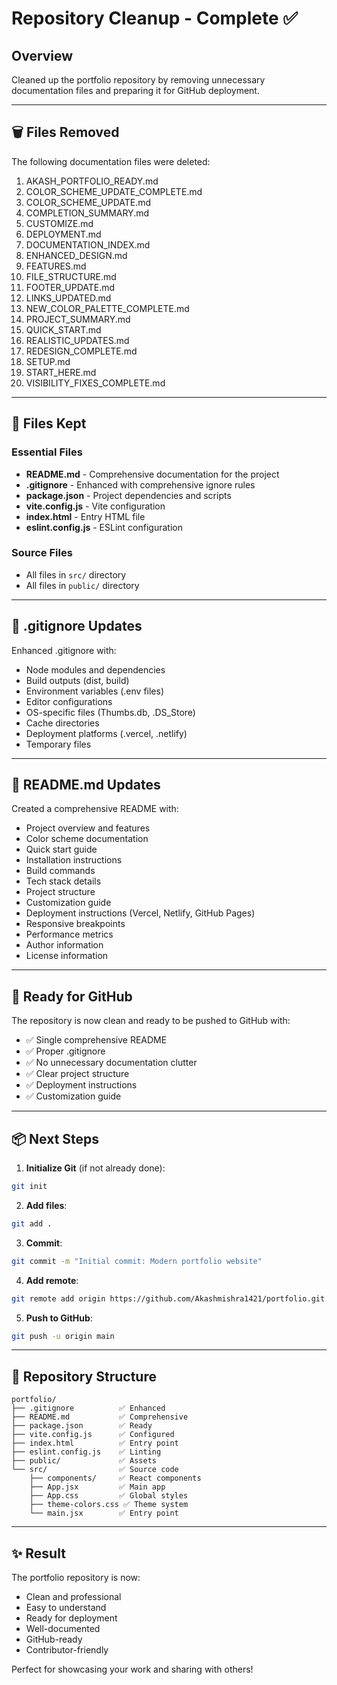 # Repository Cleanup - Complete ✅

## Overview
Cleaned up the portfolio repository by removing unnecessary documentation files and preparing it for GitHub deployment.

---

## 🗑️ Files Removed

The following documentation files were deleted:
1. AKASH_PORTFOLIO_READY.md
2. COLOR_SCHEME_UPDATE_COMPLETE.md
3. COLOR_SCHEME_UPDATE.md
4. COMPLETION_SUMMARY.md
5. CUSTOMIZE.md
6. DEPLOYMENT.md
7. DOCUMENTATION_INDEX.md
8. ENHANCED_DESIGN.md
9. FEATURES.md
10. FILE_STRUCTURE.md
11. FOOTER_UPDATE.md
12. LINKS_UPDATED.md
13. NEW_COLOR_PALETTE_COMPLETE.md
14. PROJECT_SUMMARY.md
15. QUICK_START.md
16. REALISTIC_UPDATES.md
17. REDESIGN_COMPLETE.md
18. SETUP.md
19. START_HERE.md
20. VISIBILITY_FIXES_COMPLETE.md

---

## 📝 Files Kept

### Essential Files
- **README.md** - Comprehensive documentation for the project
- **.gitignore** - Enhanced with comprehensive ignore rules
- **package.json** - Project dependencies and scripts
- **vite.config.js** - Vite configuration
- **index.html** - Entry HTML file
- **eslint.config.js** - ESLint configuration

### Source Files
- All files in `src/` directory
- All files in `public/` directory

---

## 🔧 .gitignore Updates

Enhanced .gitignore with:
- Node modules and dependencies
- Build outputs (dist, build)
- Environment variables (.env files)
- Editor configurations
- OS-specific files (Thumbs.db, .DS_Store)
- Cache directories
- Deployment platforms (.vercel, .netlify)
- Temporary files

---

## 📖 README.md Updates

Created a comprehensive README with:
- Project overview and features
- Color scheme documentation
- Quick start guide
- Installation instructions
- Build commands
- Tech stack details
- Project structure
- Customization guide
- Deployment instructions (Vercel, Netlify, GitHub Pages)
- Responsive breakpoints
- Performance metrics
- Author information
- License information

---

## 🚀 Ready for GitHub

The repository is now clean and ready to be pushed to GitHub with:
- ✅ Single comprehensive README
- ✅ Proper .gitignore
- ✅ No unnecessary documentation clutter
- ✅ Clear project structure
- ✅ Deployment instructions
- ✅ Customization guide

---

## 📦 Next Steps

1. **Initialize Git** (if not already done):
```bash
git init
```

2. **Add files**:
```bash
git add .
```

3. **Commit**:
```bash
git commit -m "Initial commit: Modern portfolio website"
```

4. **Add remote**:
```bash
git remote add origin https://github.com/Akashmishra1421/portfolio.git
```

5. **Push to GitHub**:
```bash
git push -u origin main
```

---

## 🎯 Repository Structure

```
portfolio/
├── .gitignore          ✅ Enhanced
├── README.md           ✅ Comprehensive
├── package.json        ✅ Ready
├── vite.config.js      ✅ Configured
├── index.html          ✅ Entry point
├── eslint.config.js    ✅ Linting
├── public/             ✅ Assets
└── src/                ✅ Source code
    ├── components/     ✅ React components
    ├── App.jsx         ✅ Main app
    ├── App.css         ✅ Global styles
    ├── theme-colors.css ✅ Theme system
    └── main.jsx        ✅ Entry point
```

---

## ✨ Result

The portfolio repository is now:
- Clean and professional
- Easy to understand
- Ready for deployment
- Well-documented
- GitHub-ready
- Contributor-friendly

Perfect for showcasing your work and sharing with others!
